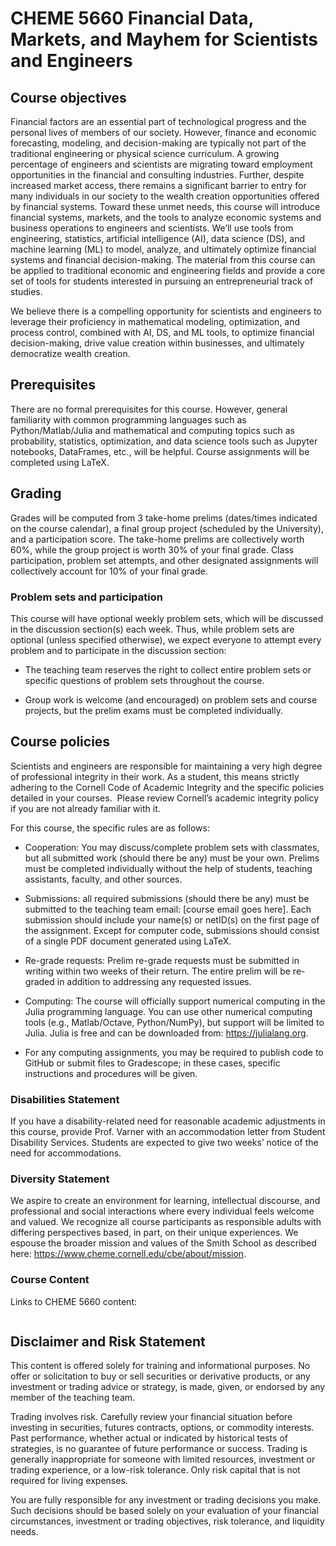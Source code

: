 # CHEME 5660 Financial Data, Markets, and Mayhem for Scientists and Engineers

## Course objectives 

Financial factors are an essential part of technological progress and the personal lives of members of our society. However, finance and economic forecasting, modeling, and decision-making are typically not part of the traditional engineering or physical science curriculum. A growing percentage of engineers and scientists are migrating toward employment opportunities in the financial and consulting industries. Further, despite increased market access, there remains a significant barrier to entry for many individuals in our society to the wealth creation opportunities offered by financial systems. Toward these unmet needs, this course will introduce financial systems, markets, and the tools to analyze economic systems and business operations to engineers and scientists. We’ll use tools from engineering, statistics, artificial intelligence (AI), data science (DS), and machine learning (ML) to model, analyze, and ultimately optimize financial systems and financial decision-making. The material from this course can be applied to traditional economic and engineering fields and provide a core set of tools for students interested in pursuing an entrepreneurial track of studies.  

We believe there is a compelling opportunity for scientists and engineers to leverage their proficiency in mathematical modeling, optimization, and process control, combined with AI, DS, and ML tools, to optimize financial decision-making, drive value creation within businesses, and ultimately democratize wealth creation. 

## Prerequisites
There are no formal prerequisites for this course. However, general familiarity with common programming languages such as Python/Matlab/Julia and mathematical and computing topics such as probability, statistics, optimization, and data science tools such as Jupyter notebooks, DataFrames, etc., will be helpful. Course assignments will be completed using LaTeX.

## Grading 

Grades will be computed from 3 take-home prelims (dates/times indicated on the course calendar), a final group project (scheduled by the University), and a participation score. The take-home prelims are collectively worth 60%, while the group project is worth 30% of your final grade. Class participation, problem set attempts, and other designated assignments will collectively account for 10% of your final grade.  

### Problem sets and participation
This course will have optional weekly problem sets, which will be discussed in the discussion section(s) each week. Thus, while problem sets are optional (unless specified otherwise), we expect everyone to attempt every problem and to participate in the discussion section:

* The teaching team reserves the right to collect entire problem sets or specific questions of problem sets throughout the course. 

* Group work is welcome (and encouraged) on problem sets and course projects, but the prelim exams must be completed individually. 

## Course policies 
Scientists and engineers are responsible for maintaining a very high degree of professional integrity in their work. As a student, this means strictly adhering to the Cornell Code of Academic Integrity and the specific policies detailed in your courses.  Please review Cornell’s academic integrity policy if you are not already familiar with it. 

For this course, the specific rules are as follows:

* Cooperation: You may discuss/complete problem sets with classmates, but all submitted work (should there be any) must be your own. Prelims must be completed individually without the help of students, teaching assistants, faculty, and other sources. 

* Submissions: all required submissions (should there be any) must be submitted to the teaching team email: [course email goes here]. Each submission should include your name(s) or netID(s) on the first page of the assignment. Except for computer code, submissions should consist of a single PDF document generated using LaTeX. 

* Re-grade requests: Prelim re-grade requests must be submitted in writing within two weeks of their return. The entire prelim will be re-graded in addition to addressing any requested issues. 

* Computing: The course will officially support numerical computing in the Julia programming language. You can use other numerical computing tools (e.g., Matlab/Octave, Python/NumPy), but support will be limited to Julia. Julia is free and can be downloaded from: https://julialang.org.

* For any computing assignments, you may be required to publish code to GitHub or submit files to Gradescope; in these cases, specific instructions and procedures will be given.  

### Disabilities Statement
If you have a disability-related need for reasonable academic adjustments in this course, provide Prof. Varner with an accommodation letter from Student Disability Services. Students are expected to give two weeks’ notice of the need for accommodations.

### Diversity Statement
We aspire to create an environment for learning, intellectual discourse, and professional and social interactions where every individual feels welcome and valued. We recognize all course participants as responsible adults with differing perspectives based, in part, on their unique experiences. We espouse the broader mission and values of the Smith School as described here: https://www.cheme.cornell.edu/cbe/about/mission.

### Course Content
Links to CHEME 5660 content:

```{tableofcontents}
```

## Disclaimer and Risk Statement
This content is offered solely for training and informational purposes. No offer or solicitation to buy or sell securities or derivative products, or any investment or trading advice or strategy, is made, given, or endorsed by any member of the teaching team. 

Trading involves risk. Carefully review your financial situation before investing in securities, futures contracts, options, or commodity interests. Past performance, whether actual or indicated by historical tests of strategies, is no guarantee of future performance or success. Trading is generally inappropriate for someone with limited resources, investment or trading experience, or a low-risk tolerance.  Only risk capital that is not required for living expenses.

You are fully responsible for any investment or trading decisions you make. Such decisions should be based solely on your evaluation of your financial circumstances, investment or trading objectives, risk tolerance, and liquidity needs.



